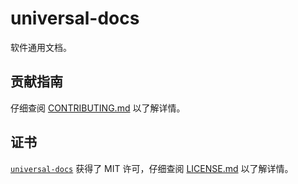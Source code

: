 # universal-docs
软件通用文档。

## 贡献指南

仔细查阅 [CONTRIBUTING.md][贡献指南] 以了解详情。

[贡献指南]: https://github.com/gelue-club/universal-docs/blob/master/CONTRIBUTING.md

## 证书

[`universal-docs`][universal-docs] 获得了 MIT 许可，仔细查阅 [LICENSE.md][证书] 以了解详情。

[证书]: https://github.com/gelue-club/universal-docs/blob/master/LICENSE.md

[universal-docs]: https://github.com/gelue-club/universal-docs
